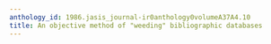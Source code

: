 ```yaml
---
anthology_id: 1986.jasis_journal-ir0anthology0volumeA37A4.10
title: An objective method of "weeding" bibliographic databases
---
```

